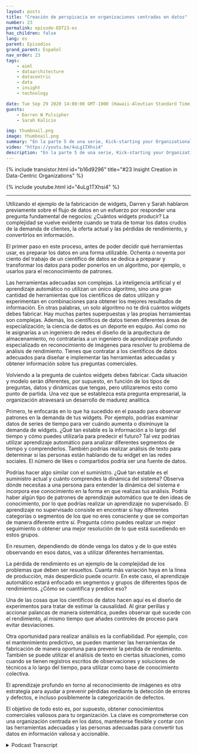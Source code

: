 ```yaml
---
layout: posts
title: "Creación de perspicacia en organizaciones centradas en datos"
number: 23
permalink: episode-EDT23-es
has_children: false
lang: es
parent: Episodios
grand_parent: Español
nav_order: 23
tags:
    - aiml
    - dataarchitecture
    - datacentric
    - data
    - insight
    - technology

date: Tue Sep 29 2020 14:00:00 GMT-1000 (Hawaii-Aleutian Standard Time)
guests:
    - Darren W Pulsipher
    - Sarah Kalicin

img: thumbnail.png
image: thumbnail.png
summary: "En la parte 5 de una serie, Kick-starting your Organizational Transformation to Become Data Centric, Sarah Kalicin, Lead Data Scientist, Intel, y Darren Pulsipher, Chief Solutions Architect, Public Sector, Intel, discuten cómo crear conocimiento utilizando inteligencia artificial y aprendizaje automático en una organización centrada en los datos."
video: "https://youtu.be/4uLg1TXhsi4"
description: "En la parte 5 de una serie, Kick-starting your Organizational Transformation to Become Data Centric, Sarah Kalicin, Lead Data Scientist, Intel, y Darren Pulsipher, Chief Solutions Architect, Public Sector, Intel, discuten cómo crear conocimiento utilizando inteligencia artificial y aprendizaje automático en una organización centrada en los datos."
---
```


<div>
{% include transistor.html id="b16d9296" title="#23 Insight Creation in Data-Centric Organizations" %}

{% include youtube.html id="4uLg1TXhsi4" %}
</div>

---

Utilizando el ejemplo de la fabricación de widgets, Darren y Sarah hablaron previamente sobre el flujo de datos en un esfuerzo por responder una pregunta fundamental de negocios: ¿Cuántos widgets producir? La complejidad se vuelve evidente cuando se trata de tomar los datos crudos de la demanda de clientes, la oferta actual y las pérdidas de rendimiento, y convertirlos en información.

El primer paso en este proceso, antes de poder decidir qué herramientas usar, es preparar los datos en una forma utilizable. Ochenta o noventa por ciento del trabajo de un científico de datos se dedica a preparar y transformar los datos para poder ponerlos en un algoritmo, por ejemplo, o usarlos para el reconocimiento de patrones.

Las herramientas adecuadas son complejas. La inteligencia artificial y el aprendizaje automático no utilizan un único algoritmo, sino una gran cantidad de herramientas que los científicos de datos utilizan y experimentan en combinaciones para obtener los mejores resultados de información. En otras palabras, un solo algoritmo no te dirá cuántos widgets debes fabricar. Hay muchas partes superpuestas y las propias herramientas son complejas. Además, los científicos de datos tienen diferentes áreas de especialización; la ciencia de datos es un deporte en equipo. Así como no le asignarías a un ingeniero de redes el diseño de la arquitectura de almacenamiento, no contratarías a un ingeniero de aprendizaje profundo especializado en reconocimiento de imágenes para resolver tu problema de análisis de rendimiento. Tienes que contratar a los científicos de datos adecuados para diseñar e implementar las herramientas adecuadas y obtener información sobre tus preguntas comerciales.

Volviendo a la pregunta de cuántos widgets debes fabricar. Cada situación y modelo serán diferentes, por supuesto, en función de los tipos de preguntas, datos y dinámicas que tengas, pero utilizaremos esto como punto de partida. Una vez que se establezca esta pregunta empresarial, la organización atravesará un desarrollo de madurez analítica.

Primero, te enfocarás en lo que ha sucedido en el pasado para observar patrones en la demanda de tus widgets. Por ejemplo, podrías examinar datos de series de tiempo para ver cuándo aumenta o disminuye la demanda de widgets. ¿Qué tan estable es la información a lo largo del tiempo y cómo puedes utilizarla para predecir el futuro? Tal vez podrías utilizar aprendizaje automático para analizar diferentes segmentos de tiempo y comprenderlos. También podrías realizar análisis de texto para determinar si las personas están hablando de tu widget en las redes sociales. El número de likes o compartidos podría ser una fuente de datos.

Podrías hacer algo similar con el suministro. ¿Qué tan estable es el suministro actual y cuánto comprendes la dinámica del sistema? Observa dónde necesitas a una persona para entender la dinámica del sistema e incorpora ese conocimiento en la forma en que realizas tus análisis. Podría haber algún tipo de patrones de aprendizaje automático que te den ideas de conocimiento, por lo que podrías realizar un aprendizaje no supervisado. El aprendizaje no supervisado consiste en encontrar si hay diferentes categorías o segmentos de los que no eres consciente y que se comportan de manera diferente entre sí. Pregunta cómo puedes realizar un mejor seguimiento o obtener una mejor resolución de lo que está sucediendo en estos grupos.

En resumen, dependiendo de dónde venga los datos y de lo que estés observando en esos datos, vas a utilizar diferentes herramientas.

La pérdida de rendimiento es un ejemplo de la complejidad de los problemas que deben ser resueltos. Cuanta más variación haya en la línea de producción, más desperdicio puede ocurrir. En este caso, el aprendizaje automático estará enfocado en segmentos y grupos de diferentes tipos de rendimientos. ¿Cómo se cuantifica y predice eso?

Una de las cosas que los científicos de datos hacen aquí es el diseño de experimentos para tratar de estimar la causalidad. Al girar perillas y accionar palancas de manera sistemática, puedes observar qué sucede con el rendimiento, al mismo tiempo que añades controles de proceso para evitar desviaciones.

Otra oportunidad para realizar análisis es la confiabilidad. Por ejemplo, con el mantenimiento predictivo, se pueden mantener las herramientas de fabricación de manera oportuna para prevenir la pérdida de rendimiento. También se puede utilizar el análisis de texto en ciertas situaciones, como cuando se tienen registros escritos de observaciones y soluciones de técnicos a lo largo del tiempo, para utilizar como base de conocimiento colectiva.

El aprendizaje profundo en torno al reconocimiento de imágenes es otra estrategia para ayudar a prevenir pérdidas mediante la detección de errores y defectos, e incluso posiblemente la categorización de defectos.

El objetivo de todo esto es, por supuesto, obtener conocimientos comerciales valiosos para tu organización. La clave es comprometerse con una organización centrada en los datos, mantenerse flexible y contar con las herramientas adecuadas y las personas adecuadas para convertir tus datos en información valiosa y accionable.



<details>
<summary> Podcast Transcript </summary>

<p></p>

</details>
